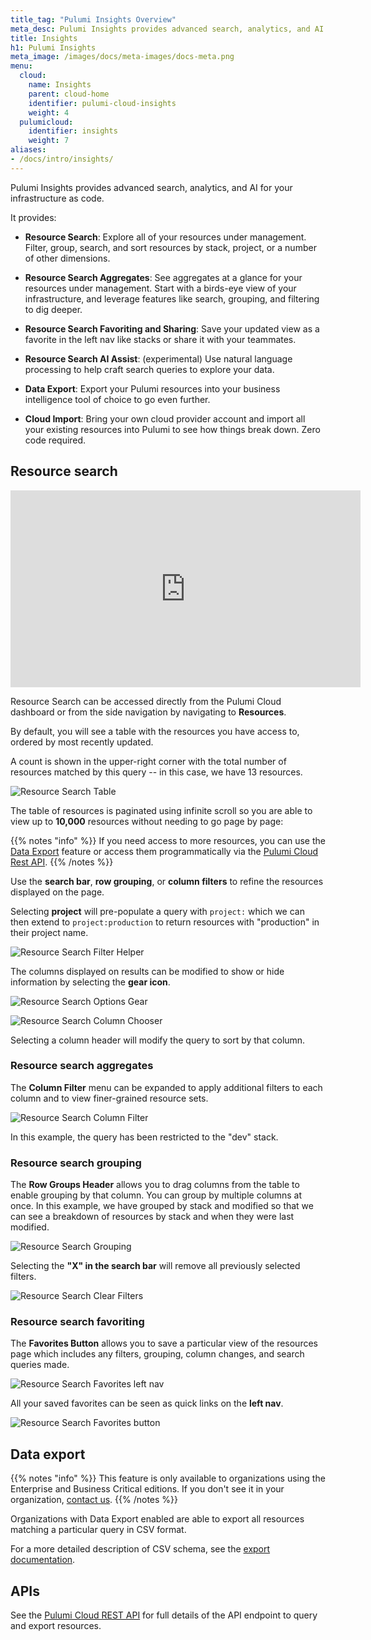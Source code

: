 ```yaml
---
title_tag: "Pulumi Insights Overview"
meta_desc: Pulumi Insights provides advanced search, analytics, and AI for your infrastructure as code.
title: Insights
h1: Pulumi Insights
meta_image: /images/docs/meta-images/docs-meta.png
menu:
  cloud:
    name: Insights
    parent: cloud-home
    identifier: pulumi-cloud-insights
    weight: 4
  pulumicloud:
    identifier: insights
    weight: 7
aliases:
- /docs/intro/insights/
---
```


Pulumi Insights provides advanced search, analytics, and AI for your infrastructure as code.

It provides:

- **Resource Search**: Explore all of your resources under management.
  Filter, group, search, and sort resources by stack, project, or a number of other dimensions.

- **Resource Search Aggregates**: See aggregates at a glance for your resources under management.
  Start with a birds-eye view of your infrastructure, and leverage features like search, grouping, and filtering to dig deeper.

- **Resource Search Favoriting and Sharing**: Save your updated view as a favorite in the left nav like stacks or share it with your teammates.

- **Resource Search AI Assist**: (experimental) Use natural language processing to help craft search queries to explore your data.

- **Data Export**: Export your Pulumi resources into your business intelligence tool of choice to go even further.

- **Cloud Import**: Bring your own cloud provider account and import all your existing resources into Pulumi to see how things break down. Zero code required.

## Resource search

<iframe width="560" height="315" src="https://www.youtube.com/embed/pMEIX7LmXYo" title="YouTube video player" frameborder="0" allow="accelerometer; autoplay; clipboard-write; encrypted-media; gyroscope; picture-in-picture; web-share" allowfullscreen></iframe>

Resource Search can be accessed directly from the Pulumi Cloud dashboard or from the side navigation by navigating to **Resources**.

By default, you will see a table with the resources you have access to, ordered by most recently updated.

A count is shown in the upper-right corner with the total number of resources matched by this query -- in this case, we have 13 resources.

![Resource Search Table](search-table-v2.png)

The table of resources is paginated using infinite scroll so you are able to view up to **10,000** resources without needing to go page by page:

{{% notes "info" %}}
If you need access to more resources, you can use the [Data Export](export) feature or access them programmatically via the [Pulumi Cloud Rest API](/docs/pulumi-cloud/cloud-rest-api#resource-search).
{{% /notes %}}

Use the **search bar**, **row grouping**, or **column filters** to refine the resources displayed on the page.

Selecting **project** will pre-populate a query with `project:` which we can then extend to `project:production` to return resources with "production" in their project name.

![Resource Search Filter Helper](search-filter-helper.png)

The columns displayed on results can be modified to show or hide information by selecting the **gear icon**.

![Resource Search Options Gear](gear-icon-dropdown.png)

![Resource Search Column Chooser](column-chooser.png)

Selecting a column header will modify the query to sort by that column.

### Resource search aggregates

The **Column Filter** menu can be expanded to apply additional filters to each column and to view finer-grained resource sets.

![Resource Search Column Filter](column-filter.png)

In this example, the query has been restricted to the "dev" stack.

### Resource search grouping

The **Row Groups Header** allows you to drag columns from the table to enable grouping by that column. You can group by multiple columns at once. In this example, we have grouped by stack and modified so that we can see a breakdown of resources by stack and when they were last modified.

![Resource Search Grouping](resource-search-grouping.png)

Selecting the **"X" in the search bar** will remove all previously selected filters.

![Resource Search Clear Filters](clear-search.png)

### Resource search favoriting

The **Favorites Button** allows you to save a particular view of the resources page which includes any filters, grouping, column changes, and search queries made.

![Resource Search Favorites left nav](favorites-left-nav.png)

All your saved favorites can be seen as quick links on the **left nav**.

![Resource Search Favorites button](favorites-button.png)

## Data export

{{% notes "info" %}}
This feature is only available to organizations using the Enterprise and Business Critical editions.
If you don't see it in your organization, [contact us](/contact?form=sales).
{{% /notes %}}

Organizations with Data Export enabled are able to export all resources matching a particular query in CSV format.

For a more detailed description of CSV schema, see the [export documentation](export).

## APIs

See the [Pulumi Cloud REST API](/docs/pulumi-cloud/cloud-rest-api#resource-search) for full details of the API endpoint to query and export resources.
